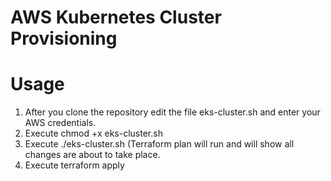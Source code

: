 # AWS Kubernetes Cluster Provisioning
# Usage

1) After you clone the repository edit the file eks-cluster.sh and enter your AWS credentials.
2) Execute chmod +x eks-cluster.sh
3) Execute ./eks-cluster.sh (Terraform plan will run and will show all changes are about to take place.
4) Execute terraform apply
